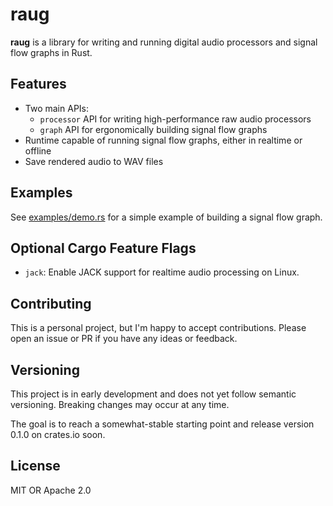 # raug

**raug** is a library for writing and running digital audio processors and signal flow graphs in Rust.

## Features

- Two main APIs:
  - `processor` API for writing high-performance raw audio processors
  - `graph` API for ergonomically building signal flow graphs
- Runtime capable of running signal flow graphs, either in realtime or offline
- Save rendered audio to WAV files

## Examples

See [examples/demo.rs](https://github.com/clstatham/raug/blob/master/examples/demo.rs) for a simple example of building a signal flow graph.

## Optional Cargo Feature Flags

- `jack`: Enable JACK support for realtime audio processing on Linux.

## Contributing

This is a personal project, but I'm happy to accept contributions. Please open an issue or PR if you have any ideas or feedback.

## Versioning

This project is in early development and does not yet follow semantic versioning. Breaking changes may occur at any time.

The goal is to reach a somewhat-stable starting point and release version 0.1.0 on crates.io soon.

## License

MIT OR Apache 2.0
